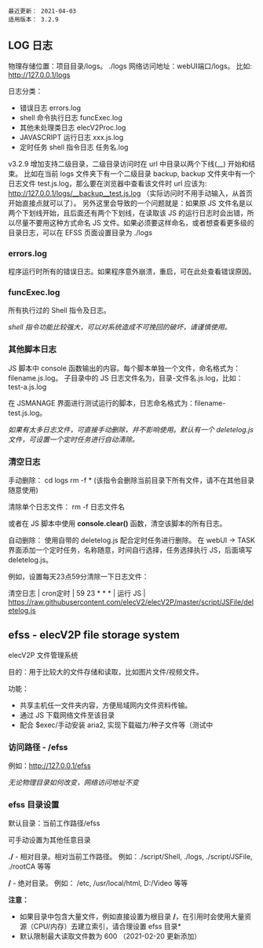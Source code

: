 ```
最近更新： 2021-04-03
适用版本： 3.2.9
```

## LOG 日志

物理存储位置：项目目录/logs。 ./logs
网络访问地址：webUI端口/logs。 比如: http://127.0.0.1/logs

日志分类：
- 错误日志 errors.log
- shell 命令执行日志 funcExec.log
- 其他未处理类日志 elecV2Proc.log
- JAVASCRIPT 运行日志 xxx.js.log
- 定时任务 shell 指令日志 任务名.log

v3.2.9 增加支持二级目录，二级目录访问时在 url 中目录以两个下线(\_\_) 开始和结束。 比如在当前 logs 文件夹下有一个二级目录 backup, backup 文件夹中有一个日志文件 test.js.log，那么要在浏览器中查看该文件时 url 应该为: http://127.0.0.1/logs/__backup__test.js.log （实际访问时不用手动输入，从首页开始直接点就可以了）。
另外这里会导致的一个问题就是：如果原 JS 文件名是以两个下划线开始，且后面还有两个下划线，在读取该 JS 的运行日志时会出错，所以尽量不要用这种方式命名 JS 文件。如果必须要这样命名，或者想查看更多级的目录日志，可以在 EFSS 页面设置目录为 ./logs

### errors.log

程序运行时所有的错误日志。如果程序意外崩溃，重启，可在此处查看错误原因。

### funcExec.log

所有执行过的 Shell 指令及日志。

*shell 指令功能比较强大，可以对系统造成不可挽回的破坏，请谨慎使用。*

### 其他脚本日志

JS 脚本中 console 函数输出的内容。每个脚本单独一个文件，命名格式为：filename.js.log。
子目录中的 JS 日志文件名为，目录-文件名.js.log，比如：test-a.js.log

在 JSMANAGE 界面进行测试运行的脚本，日志命名格式为：filename-test.js.log。

*如果有太多日志文件，可直接手动删除，并不影响使用。默认有一个 deletelog.js 文件，可设置一个定时任务进行自动清除。*

### 清空日志

手动删除：
cd logs
rm -f *  (该指令会删除当前目录下所有文件，请不在其他目录随意使用)

清除单个日志文件：
rm -f 日志文件名

或者在 JS 脚本中使用 **console.clear()** 函数，清空该脚本的所有日志。

自动删除：
使用自带的 deletelog.js 配合定时任务进行删除。
在 webUI -> TASK 界面添加一个定时任务，名称随意，时间自行选择，任务选择执行 JS，后面填写 deletelog.js。

例如，设置每天23点59分清除一下日志文件：

清空日志 | cron定时 | 59 23 * * * | 运行 JS | https://raw.githubusercontent.com/elecV2/elecV2P/master/script/JSFile/deletelog.js

## efss - elecV2P file storage system

elecV2P 文件管理系统

目的：用于比较大的文件存储和读取，比如图片文件/视频文件。

功能：
- 共享主机任一文件夹内容，方便局域网内文件资料传输。
- 通过 JS 下载网络文件至该目录
- 配合 $exec/手动安装 aria2, 实现下载磁力/种子文件等（测试中

### 访问路径 - /efss

例如：http://127.0.0.1/efss

*无论物理目录如何改变，网络访问地址不变*

### efss 目录设置

默认目录：当前工作路径/efss

可手动设置为其他任意目录

**./** - 相对目录。相对当前工作路径。 例如：./script/Shell, ./logs, ./script/JSFile, ./rootCA 等等

**/**  - 绝对目录。 例如： /etc, /usr/local/html, D:/Video 等等

**注意：**

* 如果目录中包含大量文件，例如直接设置为根目录 **/**，在引用时会使用大量资源（CPU/内存）去建立索引，请合理设置 efss 目录*
* 默认限制最大读取文件数为 600 （2021-02-20 更新添加）